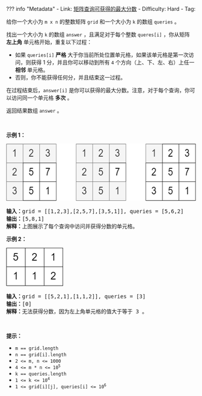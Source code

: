 
??? info "Metadata"
    - Link: [矩阵查询可获得的最大分数](https://leetcode.cn/problems/maximum-number-of-points-from-grid-queries)
    - Difficulty: Hard
    - Tag: 

<p>给你一个大小为 <code>m x n</code> 的整数矩阵 <code>grid</code> 和一个大小为 <code>k</code> 的数组 <code>queries</code> 。</p>

<p>找出一个大小为 <code>k</code> 的数组 <code>answer</code> ，且满足对于每个整数 <code>queres[i]</code> ，你从矩阵 <strong>左上角</strong> 单元格开始，重复以下过程：</p>

<ul>
	<li>如果 <code>queries[i]</code> <strong>严格</strong> 大于你当前所处位置单元格，如果该单元格是第一次访问，则获得 1 分，并且你可以移动到所有 <code>4</code> 个方向（上、下、左、右）上任一 <strong>相邻</strong> 单元格。</li>
	<li>否则，你不能获得任何分，并且结束这一过程。</li>
</ul>

<p>在过程结束后，<code>answer[i]</code> 是你可以获得的最大分数。注意，对于每个查询，你可以访问同一个单元格 <strong>多次</strong> 。</p>

<p>返回结果数组 <code>answer</code> 。</p>

<p>&nbsp;</p>

<p><strong>示例 1：</strong></p>
<img alt="" src="problem-assets/https:--assets.leetcode.com-uploads-2022-10-19-yetgriddrawio.png" style="width: 571px; height: 151px;">
<pre><strong>输入：</strong>grid = [[1,2,3],[2,5,7],[3,5,1]], queries = [5,6,2]
<strong>输出：</strong>[5,8,1]
<strong>解释：</strong>上图展示了每个查询中访问并获得分数的单元格。</pre>

<p><strong>示例 2：</strong></p>
<img alt="" src="problem-assets/https:--assets.leetcode.com-uploads-2022-10-20-yetgriddrawio-2.png">
<pre><strong>输入：</strong>grid = [[5,2,1],[1,1,2]], queries = [3]
<strong>输出：</strong>[0]
<strong>解释：</strong>无法获得分数，因为左上角单元格的值大于等于 3 。
</pre>

<p>&nbsp;</p>

<p><strong>提示：</strong></p>

<ul>
	<li><code>m == grid.length</code></li>
	<li><code>n == grid[i].length</code></li>
	<li><code>2 &lt;= m, n &lt;= 1000</code></li>
	<li><code>4 &lt;= m * n &lt;= 10<sup>5</sup></code></li>
	<li><code>k == queries.length</code></li>
	<li><code>1 &lt;= k &lt;= 10<sup>4</sup></code></li>
	<li><code>1 &lt;= grid[i][j], queries[i] &lt;= 10<sup>6</sup></code></li>
</ul>
